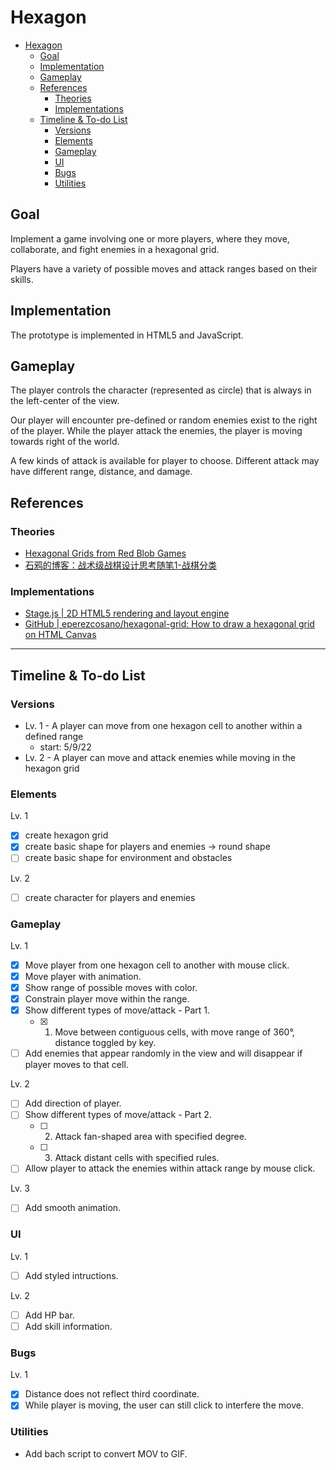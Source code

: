 # Hexagon
- [Hexagon](#hexagon)
  - [Goal](#goal)
  - [Implementation](#implementation)
  - [Gameplay](#gameplay)
  - [References](#references)
    - [Theories](#theories)
    - [Implementations](#implementations)
  - [Timeline & To-do List](#timeline--to-do-list)
    - [Versions](#versions)
    - [Elements](#elements)
    - [Gameplay](#gameplay-1)
    - [UI](#ui)
    - [Bugs](#bugs)
    - [Utilities](#utilities)

## Goal
Implement a game involving one or more players, where they move, collaborate, and fight enemies in a hexagonal grid. 

Players have a variety of possible moves and attack ranges based on their skills.

## Implementation
The prototype is implemented in HTML5 and JavaScript.

## Gameplay
The player controls the character (represented as circle) that is always in the left-center of the view.

Our player will encounter pre-defined or random enemies exist to the right of the player. While the player attack the enemies, the player is moving towards right of the world.

A few kinds of attack is available for player to choose. Different attack may have different range, distance, and damage.

## References
### Theories
* [Hexagonal Grids from Red Blob Games](https://www.redblobgames.com/grids/hexagons/)
* [石鸦的博客：战术级战棋设计思考随笔1-战棋分类](https://zafara-zd.github.io/blog/%E6%88%98%E6%9C%AF%E7%BA%A7%E6%88%98%E6%A3%8B%E8%AE%BE%E8%AE%A1%E6%80%9D%E8%80%83%E9%9A%8F%E7%AC%941-%E6%88%98%E6%A3%8B%E5%88%86%E7%B1%BB/)

### Implementations
* [Stage.js | 2D HTML5 rendering and layout engine](https://github.com/shakiba/stage.js)
* [GitHub | eperezcosano/hexagonal-grid: How to draw a hexagonal grid on HTML Canvas](https://github.com/eperezcosano/hexagonal-grid)

--- 

## Timeline & To-do List

### Versions
* Lv. 1 - A player can move from one hexagon cell to another within a defined range
  * start: 5/9/22
* Lv. 2 - A player can move and attack enemies while moving in the hexagon grid

### Elements
Lv. 1
- [x] create hexagon grid
- [x] create basic shape for players and enemies -> round shape
- [ ] create basic shape for environment and obstacles

Lv. 2
- [ ] create character for players and enemies

### Gameplay
Lv. 1
- [x] Move player from one hexagon cell to another with mouse click.
- [x] Move player with animation.
- [x] Show range of possible moves with color.
- [x] Constrain player move within the range.
- [x] Show different types of move/attack - Part 1.
  - [x] 1. Move between contiguous cells, with move range of 360°, distance toggled by key.
- [ ] Add enemies that appear randomly in the view and will disappear if player moves to that cell.

Lv. 2
- [ ] Add direction of player.
- [ ] Show different types of move/attack - Part 2.
  - [ ] 2. Attack fan-shaped area with specified degree.
  - [ ] 3. Attack distant cells with specified rules.
- [ ] Allow player to attack the enemies within attack range by mouse click.

Lv. 3
- [ ] Add smooth animation.

### UI
Lv. 1
- [ ] Add styled intructions.

Lv. 2
- [ ] Add HP bar.
- [ ] Add skill information.

### Bugs
Lv. 1
- [x] Distance does not reflect third coordinate.
- [x] While player is moving, the user can still click to interfere the move.

### Utilities
* Add bach script to convert MOV to GIF.